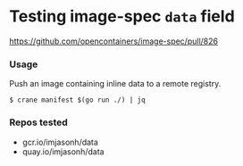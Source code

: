 # Testing image-spec `data` field

https://github.com/opencontainers/image-spec/pull/826

### Usage

Push an image containing inline data to a remote registry.

```
$ crane manifest $(go run ./) | jq
```

### Repos tested

- gcr.io/imjasonh/data
- quay.io/imjasonh/data
